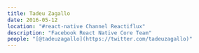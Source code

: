 ```yaml
---
title: Tadeu Zagallo
date: 2016-05-12
location: "#react-native Channel Reactiflux"
description: "Facebook React Native Core Team"
people: "[@tadeuzagallo](https://twitter.com/tadeuzagallo)"
---
```

